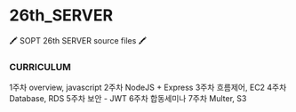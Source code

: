 # 26th_SERVER
🖍 SOPT 26th SERVER source files 🖍

### CURRICULUM

1주차 overview, javascript
2주차 NodeJS + Express
3주차 흐름제어, EC2
4주차 Database, RDS
5주차 보안 - JWT
6주차 합동세미나
7주차 Multer, S3
